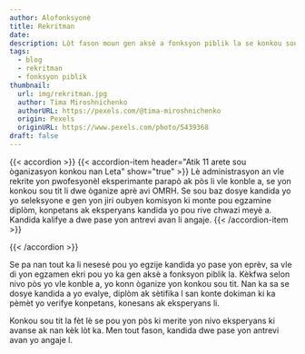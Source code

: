 ```yaml
---
author: Alofonksyonè
title: Rekritman
date: 
description: Lòt fason moun gen aksè a fonksyon piblik la se konkou sou tit.
tags:
  - blog
  - rekritman
  - fonksyon piblik
thumbnail:
  url: img/rekritman.jpg
  author: Tima Miroshnichenko
  authorURL: https://pexels.com/@tima-miroshnichenko
  origin: Pexels
  originURL: https://www.pexels.com/photo/5439368
draft: false
---
```


{{< accordion >}}
  {{< accordion-item header="Atik 11 arete sou òganizasyon konkou nan Leta" show="true" >}}
  Lè administrasyon an vle rekrite yon pwofesyonèl eksperimante parapò ak pòs li vle konble a, se yon konkou sou tit li dwe òganize aprè avi OMRH. Se sou baz dosye kandida yo yo seleksyone e gen yon jiri oubyen komisyon ki monte pou egzamine diplòm, konpetans ak eksperyans kandida yo pou rive chwazi meyè a. Kandida kalifye a dwe pase yon antrevi avan li angaje.
  {{< /accordion-item >}}
  <!-- {{< accordion-item header="Accordion Item #2" >}}
    This is the third item's accordion body.
  {{< /accordion-item >}} -->
  <!-- {{< accordion-item header="Accordion Item #3" >}}
    This is the third item's accordion body.
  {{< /accordion-item >}} -->
{{< /accordion >}}

Se pa nan tout ka li nesesè pou yo egzije kandida yo pase yon eprèv, sa vle di yon egzamen ekri pou yo ka gen aksè a fonksyon piblik la. Kèkfwa selon nivo pòs yo vle konble a, yo konn òganize yon konkou sou tit. Nan ka sa se dosye kandida a yo evalye, diplòm ak sètifika l san konte dokiman ki ka pèmèt yo verifye konpetans, konesans ak eksperyans li. 

Konkou sou tit la fèt lè se pou yon pòs ki merite yon nivo eksperyans ki avanse ak nan kèk lòt ka. Men tout fason, kandida dwe pase yon antrevi avan yo angaje l.